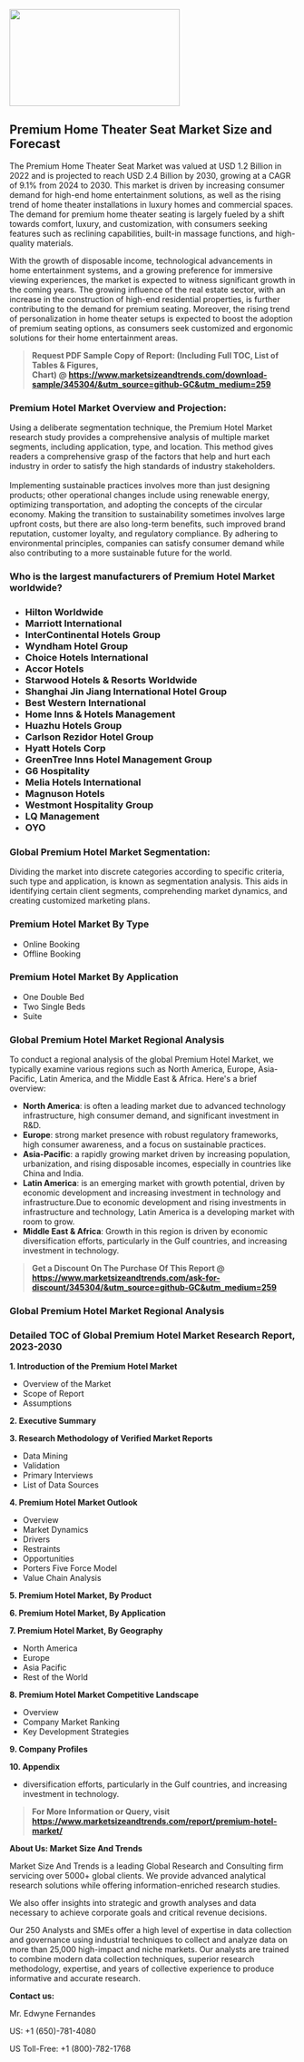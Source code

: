 <p><img class="alignnone size-medium wp-image-20088" src="https://ffe5etoiles.com/wp-content/uploads/2024/12/MST1-300x171.png" alt="" width="300" height="171" /></p><h2>Premium Home Theater Seat Market Size and Forecast</h2><p>The Premium Home Theater Seat Market was valued at USD 1.2 Billion in 2022 and is projected to reach USD 2.4 Billion by 2030, growing at a CAGR of 9.1% from 2024 to 2030. This market is driven by increasing consumer demand for high-end home entertainment solutions, as well as the rising trend of home theater installations in luxury homes and commercial spaces. The demand for premium home theater seating is largely fueled by a shift towards comfort, luxury, and customization, with consumers seeking features such as reclining capabilities, built-in massage functions, and high-quality materials.</p><p>With the growth of disposable income, technological advancements in home entertainment systems, and a growing preference for immersive viewing experiences, the market is expected to witness significant growth in the coming years. The growing influence of the real estate sector, with an increase in the construction of high-end residential properties, is further contributing to the demand for premium seating. Moreover, the rising trend of personalization in home theater setups is expected to boost the adoption of premium seating options, as consumers seek customized and ergonomic solutions for their home entertainment areas.</p></p><blockquote id="" class=""><strong>Request PDF Sample Copy of Report: (Including Full TOC, List of Tables &amp; Figures, Chart)&nbsp;@&nbsp;<strong><a href="https://www.marketsizeandtrends.com/download-sample/345304/&utm_source=github-GC&utm_medium=259" target="_blank">https://www.marketsizeandtrends.com/download-sample/345304/&utm_source=github-GC&utm_medium=259</a></strong></strong></blockquote><h3 id="" class="">Premium Hotel Market&nbsp;Overview and Projection:</h3><p id="" class="">Using a deliberate segmentation technique, the Premium Hotel Market research study provides a comprehensive analysis of multiple market segments, including application, type, and location. This method gives readers a comprehensive grasp of the factors that help and hurt each industry in order to satisfy the high standards of industry stakeholders. <br /> <br />Implementing sustainable practices involves more than just designing products; other operational changes include using renewable energy, optimizing transportation, and adopting the concepts of the circular economy. Making the transition to sustainability sometimes involves large upfront costs, but there are also long-term benefits, such improved brand reputation, customer loyalty, and regulatory compliance. By adhering to environmental principles, companies can satisfy consumer demand while also contributing to a more sustainable future for the world.</p><h3 id="" class="">Who is the largest manufacturers of&nbsp;Premium Hotel Market worldwide?</h3><h3 class=""><p><ul><li>Hilton Worldwide </li><li> Marriott International </li><li> InterContinental Hotels Group </li><li> Wyndham Hotel Group </li><li> Choice Hotels International </li><li> Accor Hotels </li><li> Starwood Hotels & Resorts Worldwide </li><li> Shanghai Jin Jiang International Hotel Group </li><li> Best Western International </li><li> Home Inns & Hotels Management </li><li> Huazhu Hotels Group </li><li> Carlson Rezidor Hotel Group </li><li> Hyatt Hotels Corp </li><li> GreenTree Inns Hotel Management Group </li><li> G6 Hospitality </li><li> Melia Hotels International </li><li> Magnuson Hotels </li><li> Westmont Hospitality Group </li><li> LQ Management </li><li> OYO</li></ul></p></h3><h3 id="" class="">Global&nbsp;Premium Hotel Market Segmentation:</h3><p id="" class="">Dividing the market into discrete categories according to specific criteria, such type and application, is known as segmentation analysis. This aids in identifying certain client segments, comprehending market dynamics, and creating customized marketing plans.</p><h3 id="" class="">Premium Hotel Market&nbsp;By Type</h3><p><p><ul><li>Online Booking</li><li> Offline Booking</p></li></ul></p></p><h3 id="" class="">Premium Hotel Market&nbsp;By Application</h3><p class=""><p><ul><li>One Double Bed</li><li> Two Single Beds</li><li> Suite</li></ul></p></p><h3 id="" class="">Global Premium Hotel Market Regional Analysis</h3><p id="" class="">To conduct a regional analysis of the global Premium Hotel Market, we typically examine various regions such as North America, Europe, Asia-Pacific, Latin America, and the Middle East &amp; Africa. Here's a brief overview:</p><ul><li><strong>North America</strong>: is often a leading market due to advanced technology infrastructure, high consumer demand, and significant investment in R&amp;D.</li><li><strong>Europe</strong>: strong market presence with robust regulatory frameworks, high consumer awareness, and a focus on sustainable practices.</li><li><strong>Asia-Pacific</strong>: a rapidly growing market driven by increasing population, urbanization, and rising disposable incomes, especially in countries like China and India.</li><li><strong>Latin America</strong>: is an emerging market with growth potential, driven by economic development and increasing investment in technology and infrastructure.Due to economic development and rising investments in infrastructure and technology, Latin America is a developing market with room to grow.</li><li><strong>Middle East &amp; Africa</strong>: Growth in this region is driven by economic diversification efforts, particularly in the Gulf countries, and increasing investment in technology.</li></ul><blockquote id="" class=""><strong>Get a Discount On The Purchase Of This Report @ <strong><a href="https://www.marketsizeandtrends.com/ask-for-discount/345304/&utm_source=github-GC&utm_medium=259" target="_blank">https://www.marketsizeandtrends.com/ask-for-discount/345304/&utm_source=github-GC&utm_medium=259</a></strong></strong></blockquote><h3 id="" class="">Global Premium Hotel Market Regional Analysis</h3><h3 id="" class="">Detailed TOC of Global Premium Hotel Market Research Report, 2023-2030</h3><p id="" class=""><strong>1. Introduction of the Premium Hotel Market</strong></p><ul><li>Overview of the Market</li><li>Scope of Report</li><li>Assumptions</li></ul><p id="" class=""><strong>2. Executive Summary</strong></p><p id="" class=""><strong>3. Research Methodology of Verified Market Reports</strong></p><ul><li>Data Mining</li><li>Validation</li><li>Primary Interviews</li><li>List of Data Sources</li></ul><p id="" class=""><strong>4. Premium Hotel Market Outlook</strong></p><ul><li>Overview</li><li>Market Dynamics</li><li>Drivers</li><li>Restraints</li><li>Opportunities</li><li>Porters Five Force Model</li><li>Value Chain Analysis</li></ul><p id="" class=""><strong>5. Premium Hotel Market, By Product</strong></p><p id="" class=""><strong>6. Premium Hotel Market, By Application</strong></p><p id="" class=""><strong>7. Premium Hotel Market, By Geography</strong></p><ul><li>North America</li><li>Europe</li><li>Asia Pacific</li><li>Rest of the World</li></ul><p id="" class=""><strong>8. Premium Hotel Market Competitive Landscape</strong></p><ul><li>Overview</li><li>Company Market Ranking</li><li>Key Development Strategies</li></ul><p id="" class=""><strong>9. Company Profiles</strong></p><p id="" class=""><strong>10. Appendix</strong></p><ul><li>diversification efforts, particularly in the Gulf countries, and increasing investment in technology.</li></ul><blockquote id="" class=""><strong>For More Information or Query, visit <strong><strong><a href="https://www.marketsizeandtrends.com/report/premium-hotel-market/" target="_blank">https://www.marketsizeandtrends.com/report/premium-hotel-market/</a></strong></strong></strong></blockquote><p id="" class=""><strong>About Us: Market Size And Trends</strong></p><p id="" class="">Market Size And Trends is a leading Global Research and Consulting firm servicing over 5000+ global clients. We provide advanced analytical research solutions while offering information-enriched research studies.</p><p id="" class="">We also offer insights into strategic and growth analyses and data necessary to achieve corporate goals and critical revenue decisions.</p><p id="" class="">Our 250 Analysts and SMEs offer a high level of expertise in data collection and governance using industrial techniques to collect and analyze data on more than 25,000 high-impact and niche markets. Our analysts are trained to combine modern data collection techniques, superior research methodology, expertise, and years of collective experience to produce informative and accurate research.</p><p id="" class=""><strong>Contact us:</strong></p><p id="" class="">Mr. Edwyne Fernandes</p><p id="" class="">US: +1 (650)-781-4080</p><p id="" class="">US Toll-Free: +1 (800)-782-1768</p>
